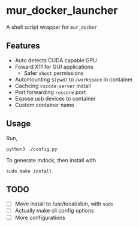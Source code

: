 # mur_docker_launcher
A shell script wrapper for `mur_docker`

## Features
 - Auto detects CUDA capable GPU
 - Foward X11 for GUI applications
   - Safer `xhost` permissions
 - Automounting `$(pwd)` to `/workspace` in container
 - Cachcing `vscode-server` install
 - Port forwarding `roscore` port
 - Expose usb devices to container
 - Custom container name

## Usage
Run,
```
python3 ./config.py
```
To generate mdock, then install with
```
sudo make install
```

## TODO
- [ ] Move install to /usr/local/sbin, with `sudo`
- [ ] Actually make cli config options
- [ ] More configurations
